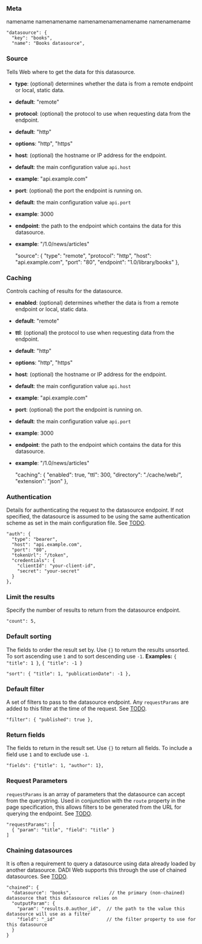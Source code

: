 
### Meta

namename namenamename namenamenamenamename namenamename

    "datasource": {
      "key": "books",
      "name": "Books datasource",

### Source

Tells Web where to get the data for this datasource.
 * **type**: (optional) determines whether the data is from a remote endpoint or local, static data.
  * **default**: "remote"
 * **protocol**: (optional) the protocol to use when requesting data from the endpoint.
  * **default**: "http"
  * **options**: "http", "https"
 * **host**: (optional) the hostname or IP address for the endpoint.
  * **default**: the main configuration value `api.host`
  * **example**: "api.example.com"
 * **port**: (optional) the port the endpoint is running on.
  * **default**: the main configuration value `api.port`
  * **example**: 3000
 * **endpoint**: the path to the endpoint which contains the data for this datasource.
  * **example**: "/1.0/news/articles"

    "source": {
      "type": "remote",
      "protocol": "http",
      "host": "api.example.com",
      "port": "80",
      "endpoint": "1.0/library/books"
    },

### Caching

Controls caching of results for the datasource.
 * **enabled**: (optional) determines whether the data is from a remote endpoint or local, static data.
  * **default**: "remote"
 * **ttl**: (optional) the protocol to use when requesting data from the endpoint.
  * **default**: "http"
  * **options**: "http", "https"
 * **host**: (optional) the hostname or IP address for the endpoint.
  * **default**: the main configuration value `api.host`
  * **example**: "api.example.com"
 * **port**: (optional) the port the endpoint is running on.
  * **default**: the main configuration value `api.port`
  * **example**: 3000
 * **endpoint**: the path to the endpoint which contains the data for this datasource.
  * **example**: "/1.0/news/articles"

    "caching": {
      "enabled": true,
      "ttl": 300,
      "directory": "./cache/web/",
      "extension": "json"
    },

### Authentication

Details for authenticating the request to the datasource endpoint. If not specified, the datasource
is assumed to be using the same authentication scheme as set in the main configuration file. See [TODO](#).

    "auth": {
      "type": "bearer",
      "host": "api.example.com",
      "port": "80",
      "tokenUrl": "/token",
      "credentials": {
        "clientId": "your-client-id",
        "secret": "your-secret"
      }
    },

### Limit the results

Specify the number of results to return from the datasource endpoint.

    "count": 5,

### Default sorting

The fields to order the result set by. Use `{}` to return the results unsorted. To sort ascending use `1` and to sort
descending use `-1`. **Examples:** `{ "title": 1 }`, `{ "title": -1 }`

    "sort": { "title": 1, "publicationDate": -1 },

### Default filter

A set of filters to pass to the datasource endpoint. Any `requestParams` are added to this filter at the time of
the request. See [TODO](#).

    "filter": { "published": true },

### Return fields

The fields to return in the result set. Use `{}` to return all fields. To include a field use `1` and to exclude use `-1`.

    "fields": {"title": 1, "author": 1},

### Request Parameters

`requestParams` is an array of parameters that the datasource can accept from the querystring.
Used in conjunction with the `route` property in the page specification, this allows
filters to be generated from the URL for querying the endpoint. See [TODO](#).

    "requestParams": [
      { "param": "title", "field": "title" }
    ]

### Chaining datasources

It is often a requirement to query a datasource using data already loaded by another datasource.
DADI Web supports this through the use of chained datasources. See [TODO](#).

    "chained": {
      "datasource": "books",              // the primary (non-chained) datasource that this datasource relies on
      "outputParam": {
        "param": "results.0.author_id",  // the path to the value this datasource will use as a filter
        "field": "_id"                   // the filter property to use for this datasource
      }
    }
